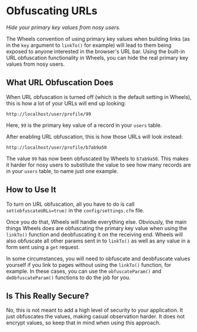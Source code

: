 # Obfuscating URLs

*Hide your primary key values from nosy users.*

The Wheels convention of using primary key values when building links (as in the `key` argument to 
`linkTo()` for example) will lead to them being exposed to anyone interested in the browser's URL bar. 
Using the built-in URL obfuscation functionality in Wheels, you can hide the real primary key values 
from nosy users.

## What URL Obfuscation Does

When URL obfuscation is turned off (which is the default setting in Wheels), this is how a lot of your 
URLs will end up looking:

	http://localhost/user/profile/99

Here, `99` is the primary key value of a record in your `users` table.

After enabling URL obfuscation, this is how those URLs will look instead:

	http://localhost/user/profile/b7ab9a50

The value `99` has now been obfuscated by Wheels to `b7ab9a50`. This makes it harder for nosy users to 
substitute the value to see how many records are in your `users` table, to name just one example.

## How to Use It

To turn on URL obfuscation, all you have to do is call `set(obfuscateURLs=true)` in the 
`config/settings.cfm` file.

Once you do that, Wheels will handle everything else. Obviously, the main things Wheels does are 
obfuscating the primary key value when using the `linkTo()` function and deobfuscating it on the 
receiving end. Wheels will also obfuscate all other params sent in to `linkTo()` as well as any value in 
a form sent using a `get` request.

In some circumstances, you will need to obfuscate and deobfuscate values yourself if you link to pages 
without using the `linkTo()` function, for example. In these cases, you can use the `obfuscateParam()` 
and `deObfuscateParam()` functions to do the job for you.

## Is This Really Secure?

No, this is not meant to add a high level of security to your application. It just obfuscates the 
values, making casual observation harder. It does not encrypt values, so keep that in mind when using 
this approach.